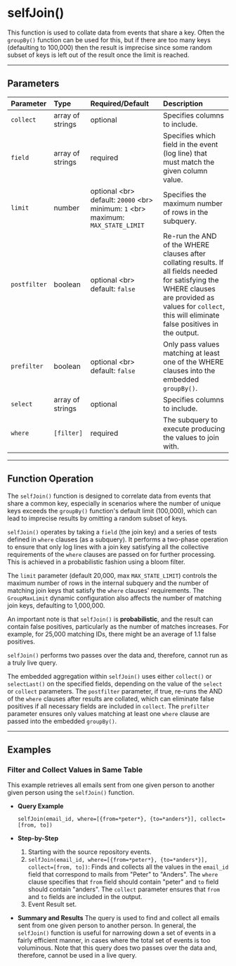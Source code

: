 # selfJoin()

This function is used to collate data from events that share a key. Often the `groupBy()` function can be used for this, but if there are too many keys (defaulting to 100,000) then the result is imprecise since some random subset of keys is left out of the result once the limit is reached.

***

## Parameters

| Parameter | Type | Required/Default | Description |
| :--- | :--- | :--- | :--- |
| `collect` | array of strings | optional | Specifies columns to include. |
| `field` | array of strings | required | Specifies which field in the event (log line) that must match the given column value. |
| `limit` | number | optional \<br\> default: `20000` \<br\> minimum: `1` \<br\> maximum: `MAX_STATE_LIMIT` | Specifies the maximum number of rows in the subquery. |
| `postfilter` | boolean | optional \<br\> default: `false` | Re-run the AND of the WHERE clauses after collating results. If all fields needed for satisfying the WHERE clauses are provided as values for `collect`, this will eliminate false positives in the output. |
| `prefilter` | boolean | optional \<br\> default: `false` | Only pass values matching at least one of the WHERE clauses into the embedded `groupBy()`. |
| `select` | array of strings | optional | Specifies columns to include. |
| `where` | `[filter]` | required | The subquery to execute producing the values to join with. |

***

## Function Operation

The `selfJoin()` function is designed to correlate data from events that share a common key, especially in scenarios where the number of unique keys exceeds the `groupBy()` function's default limit (100,000), which can lead to imprecise results by omitting a random subset of keys.

`selfJoin()` operates by taking a `field` (the join key) and a series of tests defined in `where` clauses (as a subquery). It performs a two-phase operation to ensure that only log lines with a join key satisfying all the collective requirements of the `where` clauses are passed on for further processing. This is achieved in a probabilistic fashion using a bloom filter.

The `limit` parameter (default 20,000, max `MAX_STATE_LIMIT`) controls the maximum number of rows in the internal subquery and the number of matching join keys that satisfy the `where` clauses' requirements. The `GroupMaxLimit` dynamic configuration also affects the number of matching join keys, defaulting to 1,000,000.

An important note is that `selfJoin()` is **probabilistic**, and the result can contain false positives, particularly as the number of matches increases. For example, for 25,000 matching IDs, there might be an average of 1.1 false positives.

`selfJoin()` performs two passes over the data and, therefore, cannot run as a truly live query.

The embedded aggregation within `selfJoin()` uses either `collect()` or `selectLast()` on the specified fields, depending on the value of the `select` or `collect` parameters. The `postfilter` parameter, if true, re-runs the AND of the `where` clauses after results are collated, which can eliminate false positives if all necessary fields are included in `collect`. The `prefilter` parameter ensures only values matching at least one `where` clause are passed into the embedded `groupBy()`.

***

## Examples

### Filter and Collect Values in Same Table

This example retrieves all emails sent from one given person to another given person using the `selfJoin()` function.

  * **Query Example**

    ```
    selfJoin(email_id, where=[{from=*peter*}, {to=*anders*}], collect=[from, to])
    ```

  * **Step-by-Step**

    1.  Starting with the source repository events.
    2.  `selfJoin(email_id, where=[{from=*peter*}, {to=*anders*}], collect=[from, to])`: Finds and collects all the values in the `email_id` field that correspond to mails from "Peter" to "Anders". The `where` clause specifies that `from` field should contain "peter" and `to` field should contain "anders". The `collect` parameter ensures that `from` and `to` fields are included in the output.
    3.  Event Result set.

  * **Summary and Results**
    The query is used to find and collect all emails sent from one given person to another person. In general, the `selfJoin()` function is useful for narrowing down a set of events in a fairly efficient manner, in cases where the total set of events is too voluminous. Note that this query does two passes over the data and, therefore, cannot be used in a live query.